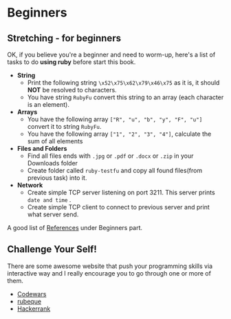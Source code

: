# Beginners

## Stretching - for beginners
OK, if you believe you're a beginner and need to worm-up, here's a list of tasks to do **using ruby** before start this book.

- **String**
    - Print the following string `\x52\x75\x62\x79\x46\x75` as it is, it should **NOT** be resolved to characters.
    - You have string `RubyFu` convert this string to an array (each character is an element).
- **Arrays**
    - You have the following array `["R", "u", "b", "y", "F", "u"]` convert it to string `RubyFu`.
    - You have the following array `["1", "2", "3", "4"]`, calculate the sum of all elements
- **Files and Folders**
    - Find all files ends with `.jpg` or `.pdf` or `.docx` or `.zip` in your Downloads folder
    - Create folder called `ruby-testfu` and copy all found files(from previous task) into it.
- **Network**
    - Create simple TCP server listening on port 3211. This server prints `date and time` .
    - Create simple TCP client to connect to previous server and print what server send.

A good list of [References][1] under Beginners part.


## Challenge Your Self!
There are some awesome website that push your programming skills via interactive way and I really encourage you to go through one or more of them.
* [Codewars][5]
* [rubeque][6]
* [Hackerrank][7]

<br><br><br>
---
[1]: references/README.md
[5]: http://www.codewars.com/?language=ruby
[6]: http://www.rubeque.com/
[7]: https://www.hackerrank.com/
